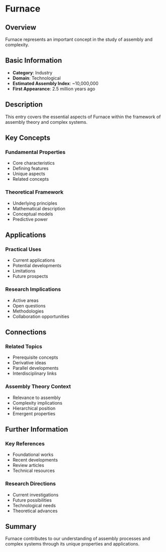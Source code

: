 # Furnace

## Overview

Furnace represents an important concept in the study of assembly and complexity.

## Basic Information

- **Category**: Industry
- **Domain**: Technological
- **Estimated Assembly Index**: ~10,000,000
- **First Appearance**: 2.5 million years ago

## Description

This entry covers the essential aspects of Furnace within the framework of assembly theory and complex systems.

## Key Concepts

### Fundamental Properties
- Core characteristics
- Defining features
- Unique aspects
- Related concepts

### Theoretical Framework
- Underlying principles
- Mathematical description
- Conceptual models
- Predictive power

## Applications

### Practical Uses
- Current applications
- Potential developments
- Limitations
- Future prospects

### Research Implications
- Active areas
- Open questions
- Methodologies
- Collaboration opportunities

## Connections

### Related Topics
- Prerequisite concepts
- Derivative ideas
- Parallel developments
- Interdisciplinary links

### Assembly Theory Context
- Relevance to assembly
- Complexity implications
- Hierarchical position
- Emergent properties

## Further Information

### Key References
- Foundational works
- Recent developments
- Review articles
- Technical resources

### Research Directions
- Current investigations
- Future possibilities
- Technological needs
- Theoretical advances

## Summary

Furnace contributes to our understanding of assembly processes and complex systems through its unique properties and applications.
